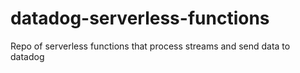# datadog-serverless-functions
Repo of serverless functions that process streams and send data to datadog

